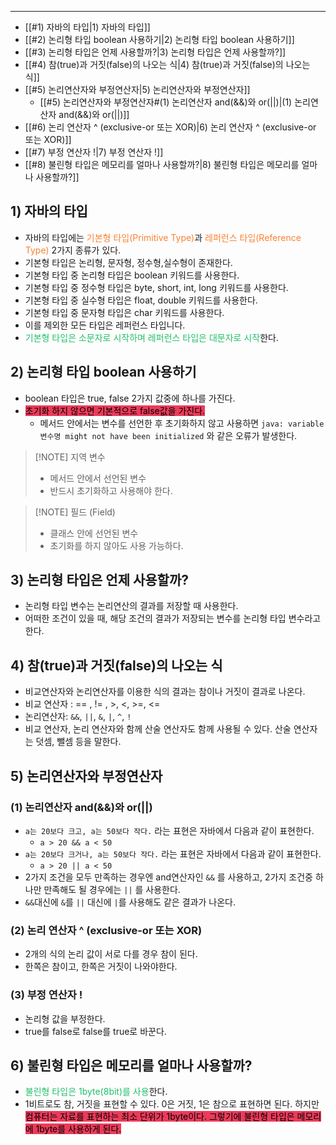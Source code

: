 ----

- [[#1) 자바의 타입|1) 자바의 타입]]
- [[#2) 논리형 타입 boolean 사용하기|2) 논리형 타입 boolean 사용하기]]
- [[#3) 논리형 타입은 언제 사용할까?|3) 논리형 타입은 언제 사용할까?]]
- [[#4) 참(true)과 거짓(false)의 나오는 식|4) 참(true)과 거짓(false)의 나오는 식]]
- [[#5) 논리연산자와 부정연산자|5) 논리연산자와 부정연산자]]
	- [[#5) 논리연산자와 부정연산자#(1) 논리연산자 and(&&)와 or(||)|(1) 논리연산자 and(&&)와 or(||)]]
- [[#6) 논리 연산자 ^ (exclusive-or 또는 XOR)|6) 논리 연산자 ^ (exclusive-or 또는 XOR)]]
- [[#7) 부정 연산자 !|7) 부정 연산자 !]]
- [[#8) 불린형 타입은 메모리를 얼마나 사용할까?|8) 불린형 타입은 메모리를 얼마나 사용할까?]]


## 1) 자바의 타입
- 자바의 타입에는 <span style='color:#fa8231'>기본형 타입(Primitive Type)</span>과 <span style='color:#fa8231'>레퍼런스 타입(Reference Type)</span> 2가지 종류가 있다.
- 기본형 타입은 논리형, 문자형, 정수형,실수형이 존재한다.
- 기본형 타입 중 논리형 타입은 boolean 키워드를 사용한다.
- 기본형 타입 중 정수형 타입은 byte, short, int, long 키워드를 사용한다.
- 기본형 타입 중 실수형 타입은 float, double 키워드를 사용한다.
- 기본형 타입 중 문자형 타입은 char 키워드를 사용한다.
- 이를 제외한 모든 타입은 레퍼런스 타입니다.
- <span style='color:#20bf6b'>기본형 타입은 소문자로 시작하며 레퍼런스 타입은 대문자로 시작</span>한다.

## 2) 논리형 타입 boolean 사용하기
- boolean 타입은 true, false 2가지 값중에 하나를 가진다.
- <mark style='background:#eb3b5a'>초기화 하지 않으면 기본적으로 false값을 가진다.</mark>
    - 메서드 안에서는 변수를 선언한 후 초기화하지 않고 사용하면 `java: variable 변수명 might not have been initialized` 와 같은 오류가 발생한다.


> [!NOTE] 지역 변수
> - 메서드 안에서 선언된 변수
> - 반드시 초기화하고 사용해야 한다.

> [!NOTE] 필드 (Field)
> - 클래스 안에 선언된 변수
> - 초기화를 하지 않아도 사용 가능하다.

## 3) 논리형 타입은 언제 사용할까?
- 논리형 타입 변수는 논리연산의 결과를 저장할 때 사용한다.
- 어떠한 조건이 있을 때, 해당 조건의 결과가 저장되는 변수를 논리형 타입 변수라고 한다.

## 4) 참(true)과 거짓(false)의 나오는 식
- 비교연산자와 논리연산자를 이용한 식의 결과는 참이나 거짓이 결과로 나온다.
- 비교 연산자 : == , != , >, <, >=, <=
- 논리연산자: `&&`, `||`, `&`, `|`, `^`, `!`
- 비교 연산자, 논리 연산자와 함께 산술 연산자도 함께 사용될 수 있다. 산술 연산자는 덧셈, 뺄셈 등을 말한다.

## 5) 논리연산자와 부정연산자
### (1) 논리연산자 and(&&)와 or(||)
- `a는 20보다 크고, a는 50보다 작다.` 라는 표현은 자바에서 다음과 같이 표현한다.
    - `a > 20 && a < 50`
- `a는 20보다 크거나, a는 50보다 작다.` 라는 표현은 자바에서 다음과 같이 표현한다.
    - `a > 20 || a < 50`
- 2가지 조건을 모두 만족하는 경우엔 and연산자인 `&&` 를 사용하고, 2가지 조건중 하나만 만족해도 될 경우에는 `||` 를 사용한다.
- `&&`대신에 `&`를 `||` 대신에 `|`를 사용해도 같은 결과가 나온다.
###  (2) 논리 연산자 ^ (exclusive-or 또는 XOR)
- 2개의 식의 논리 값이 서로 다를 경우 참이 된다.
- 한쪽은 참이고, 한쪽은 거짓이 나와야한다.
### (3) 부정 연산자 !
- 논리형 값을 부정한다.
- true를 false로 false를 true로 바꾼다.

## 6) 불린형 타입은 메모리를 얼마나 사용할까?
- <span style='color:#20bf6b'>불린형 타입은 1byte(8bit)를 사용</span>한다.
- 1비트로도 참, 거짓을 표현할 수 있다. 0은 거짓, 1은 참으로 표현하면 된다. 하지만 <mark style='background:#eb3b5a'>컴퓨터는 자료를 표현하는 최소 단위가 1byte이다. 그렇기에 불린형 타입은 메모리에 1byte를 사용하게 된다.</mark>